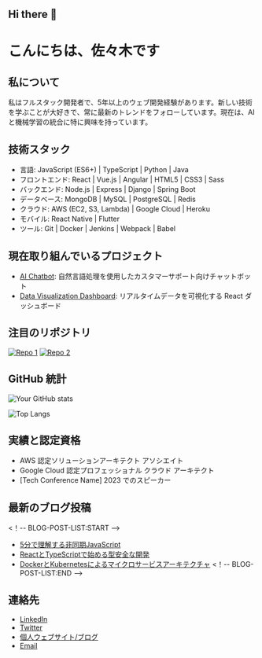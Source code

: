 ## Hi there 👋
# こんにちは、佐々木です

## 私について

私はフルスタック開発者で、5年以上のウェブ開発経験があります。新しい技術を学ぶことが大好きで、常に最新のトレンドをフォローしています。現在は、AI と機械学習の統合に特に興味を持っています。

## 技術スタック

- 言語: JavaScript (ES6+) | TypeScript | Python | Java
- フロントエンド: React | Vue.js | Angular | HTML5 | CSS3 | Sass
- バックエンド: Node.js | Express | Django | Spring Boot
- データベース: MongoDB | MySQL | PostgreSQL | Redis
- クラウド: AWS (EC2, S3, Lambda) | Google Cloud | Heroku
- モバイル: React Native | Flutter
- ツール: Git | Docker | Jenkins | Webpack | Babel

## 現在取り組んでいるプロジェクト

- [AI Chatbot](リンク): 自然言語処理を使用したカスタマーサポート向けチャットボット
- [Data Visualization Dashboard](リンク): リアルタイムデータを可視化する React ダッシュボード

## 注目のリポジトリ

[![Repo 1](https://github-readme-stats.vercel.app/api/pin/?username=yourusername&repo=repo1)](https://github.com/yourusername/repo1)
[![Repo 2](https://github-readme-stats.vercel.app/api/pin/?username=yourusername&repo=repo2)](https://github.com/yourusername/repo2)

## GitHub 統計

![Your GitHub stats](https://github-readme-stats.vercel.app/api?username=yourusername&show_icons=true&theme=radical)

![Top Langs](https://github-readme-stats.vercel.app/api/top-langs/?username=yourusername&layout=compact)

## 実績と認定資格

- AWS 認定ソリューションアーキテクト アソシエイト
- Google Cloud 認定プロフェッショナル クラウド アーキテクト
- [Tech Conference Name] 2023 でのスピーカー

## 最新のブログ投稿

<！-- BLOG-POST-LIST:START -->

- [5分で理解する非同期JavaScript](リンク)
- [ReactとTypeScriptで始める型安全な開発](リンク)
- [DockerとKubernetesによるマイクロサービスアーキテクチャ](リンク)
<！-- BLOG-POST-LIST:END -->

## 連絡先

- [LinkedIn](あなたのLinkedInプロフィールのURL)
- [Twitter](あなたのTwitterプロフィールのURL)
- [個人ウェブサイト/ブログ](あなたのウェブサイトのURL)
- [Email](mailto:your.email@example.com)
<!--
**ryousuke0829/ryousuke0829** is a ✨ _special_ ✨ repository because its `README.md` (this file) appears on your GitHub profile.

Here are some ideas to get you started:

- 🔭 I’m currently working on ...
- 🌱 I’m currently learning ...
- 👯 I’m looking to collaborate on ...
- 🤔 I’m looking for help with ...
- 💬 Ask me about ...
- 📫 How to reach me: ...
- 😄 Pronouns: ...
- ⚡ Fun fact: ...
-->
